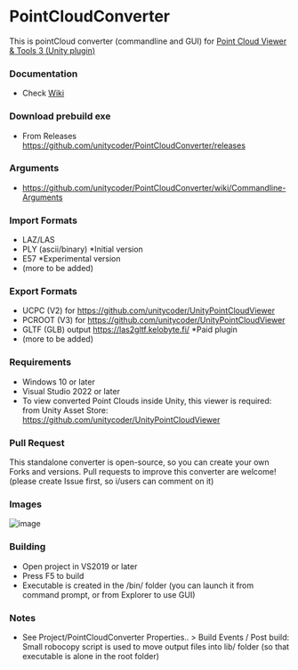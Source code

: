 # PointCloudConverter
This is pointCloud converter (commandline and GUI) for [Point Cloud Viewer &amp; Tools 3 (Unity plugin)](https://assetstore.unity.com/packages/tools/utilities/point-cloud-viewer-and-tools-3-310385?aid=1101lGti)

### Documentation
- Check [Wiki](https://github.com/unitycoder/PointCloudConverter/wiki)

### Download prebuild exe
- From Releases https://github.com/unitycoder/PointCloudConverter/releases

### Arguments
- https://github.com/unitycoder/PointCloudConverter/wiki/Commandline-Arguments

### Import Formats
- LAZ/LAS
- PLY (ascii/binary) *Initial version
- E57 *Experimental version
- (more to be added)

### Export Formats
- UCPC (V2) for https://github.com/unitycoder/UnityPointCloudViewer
- PCROOT (V3) for https://github.com/unitycoder/UnityPointCloudViewer
- GLTF (GLB) output https://las2gltf.kelobyte.fi/ *Paid plugin
- (more to be added)

### Requirements
- Windows 10 or later
- Visual Studio 2022 or later
- To view converted Point Clouds inside Unity, this viewer is required: from Unity Asset Store: https://github.com/unitycoder/UnityPointCloudViewer

### Pull Request
This standalone converter is open-source, so you can create your own Forks and versions.
Pull requests to improve this converter are welcome! (please create Issue first, so i/users can comment on it)

### Images
![image](https://github.com/user-attachments/assets/8b5c47cf-3532-4bc6-8b4e-1bfd3347d8a4)

### Building
- Open project in VS2019 or later
- Press F5 to build
- Executable is created in the /bin/ folder (you can launch it from command prompt, or from Explorer to use GUI)

### Notes
- See Project/PointCloudConverter Properties.. > Build Events / Post build: Small robocopy script is used to move output files into lib/ folder (so that executable is alone in the root folder)

